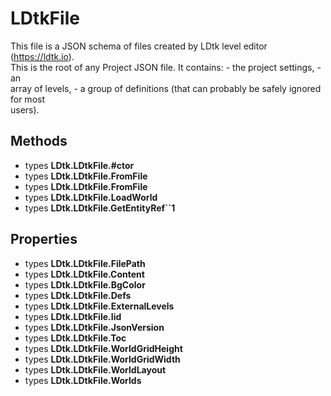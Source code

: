 # LDtkFile

  
This file is a JSON schema of files created by LDtk level editor (https://ldtk.io).  
This is the root of any Project JSON file. It contains:  - the project settings, - an  
array of levels, - a group of definitions (that can probably be safely ignored for most  
users).  


## Methods

- types **LDtk.LDtkFile.#ctor**
- types **LDtk.LDtkFile.FromFile**
- types **LDtk.LDtkFile.FromFile**
- types **LDtk.LDtkFile.LoadWorld**
- types **LDtk.LDtkFile.GetEntityRef``1**

## Properties

- types **LDtk.LDtkFile.FilePath**
- types **LDtk.LDtkFile.Content**
- types **LDtk.LDtkFile.BgColor**
- types **LDtk.LDtkFile.Defs**
- types **LDtk.LDtkFile.ExternalLevels**
- types **LDtk.LDtkFile.Iid**
- types **LDtk.LDtkFile.JsonVersion**
- types **LDtk.LDtkFile.Toc**
- types **LDtk.LDtkFile.WorldGridHeight**
- types **LDtk.LDtkFile.WorldGridWidth**
- types **LDtk.LDtkFile.WorldLayout**
- types **LDtk.LDtkFile.Worlds**

